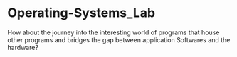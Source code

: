 # Operating-Systems_Lab
How about the journey into the interesting world of programs that house other programs and bridges the gap between application Softwares and the hardware?
